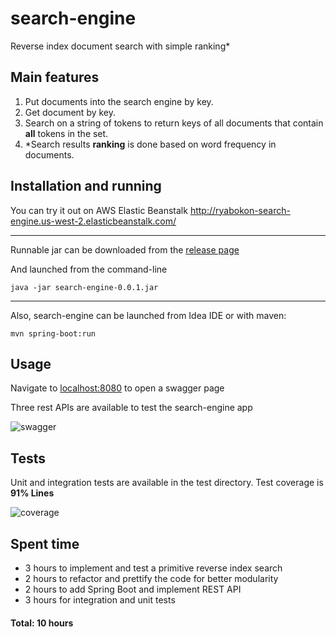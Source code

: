 # search-engine

Reverse index document search with simple ranking*

## Main features

1. Put documents into the search engine by key.
2. Get document by key.
3. Search on a string of tokens to return keys of all documents that contain **all** tokens in the set.
4. \*Search results **ranking** is done based on word frequency in documents.


## Installation and running

You can try it out on AWS Elastic Beanstalk http://ryabokon-search-engine.us-west-2.elasticbeanstalk.com/

---

Runnable jar can be downloaded from the [release page](https://github.com/archie-swif/search-engine/releases)

And launched from the command-line

```java -jar search-engine-0.0.1.jar```

---

Also, search-engine can be launched from Idea IDE or with maven:

```mvn spring-boot:run```

## Usage

Navigate to [localhost:8080](http://localhost:8080) to open a swagger page

Three rest APIs are available to test the search-engine app

![swagger](swagger2.png)

## Tests

Unit and integration tests are available in the test directory.
Test coverage is **91% Lines**

![coverage](coverage2.png)

## Spent time

* 3 hours to implement and test a primitive reverse index search
* 2 hours to refactor and prettify the code for better modularity
* 2 hours to add Spring Boot and implement REST API
* 3 hours for integration and unit tests

#### Total: **10 hours**

